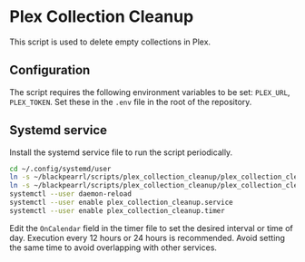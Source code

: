# Plex Collection Cleanup

This script is used to delete empty collections in Plex.

## Configuration

The script requires the following environment variables to be set: `PLEX_URL`, `PLEX_TOKEN`.
Set these in the `.env` file in the root of the repository.

## Systemd service

Install the systemd service file to run the script periodically.

```bash
cd ~/.config/systemd/user
ln -s ~/blackpearrl/scripts/plex_collection_cleanup/plex_collection_cleanup.service
ln -s ~/blackpearrl/scripts/plex_collection_cleanup/plex_collection_cleanup.timer
systemctl --user daemon-reload
systemctl --user enable plex_collection_cleanup.service
systemctl --user enable plex_collection_cleanup.timer
```

Edit the `OnCalendar` field in the timer file to set the desired interval or time of day.
Execution every 12 hours or 24 hours is recommended.
Avoid setting the same time to avoid overlapping with other services.
